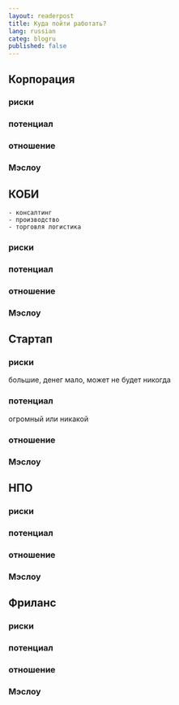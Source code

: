 ```yaml
---
layout: readerpost
title: Куда пойти работать? 
lang: russian
categ: blogru
published: false
---
```


## Корпорация
### риски
### потенциал
### отношение
### Мэслоу

## КОБИ
	- консалтинг
	- производство
	- торговля логистика
### риски
### потенциал
### отношение
### Мэслоу

## Стартап
### риски
большие, денег мало, может не будет никогда
### потенциал
огромный или никакой
### отношение
### Мэслоу

## НПО
### риски
### потенциал
### отношение
### Мэслоу

## Фриланс
### риски
### потенциал
### отношение
### Мэслоу
